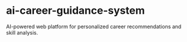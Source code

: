 # ai-career-guidance-system
AI-powered web platform for personalized career recommendations and skill analysis.
